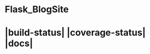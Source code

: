 # Flask_BlogSite
 |build-status| |coverage-status| |docs|
===================================================

